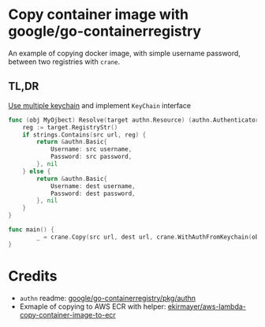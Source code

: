 # Copy container image with google/go-containerregistry

An example of copying docker image, with simple username password, between two registries with `crane`.

## TL,DR
[Use multiple keychain](autnmulti) and implement `KeyChain` interface
```go
func (obj MyOjbect) Resolve(target authn.Resource) (authn.Authenticator, error) {
	reg := target.RegistryStr()
	if strings.Contains(src url, reg) {
		return &authn.Basic{
			Username: src username,
			Password: src password,
		}, nil
	} else {
		return &authn.Basic{
			Username: dest username,
			Password: dest password,
		}, nil
	}
}

func main() {
    	_ = crane.Copy(src url, dest url, crane.WithAuthFromKeychain(obj))
}

```
# Credits
* `authn` readme: [google/go-containerregistry/pkg/authn](authnmulti)
* Exmaple of copying to AWS ECR with helper: [ekirmayer/aws-lambda-copy-container-image-to-ecr](ekirmayer)

[authnmulti]:https://github.com/google/go-containerregistry/tree/main/pkg/authn#using-multiple-keychains
[ekirmayer]:https://github.com/ekirmayer/aws-lambda-copy-container-image-to-ecr